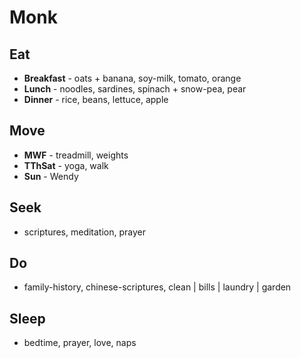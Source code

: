 # Monk

## Eat
* **Breakfast** - oats + banana, soy-milk, tomato, orange
* **Lunch** - noodles, sardines, spinach + snow-pea, pear
* **Dinner** - rice, beans, lettuce, apple

## Move
* **MWF** - treadmill, weights
* **TThSat** - yoga, walk 
* **Sun** - Wendy

## Seek
* scriptures, meditation, prayer

## Do
* family-history, chinese-scriptures, clean | bills | laundry | garden

## Sleep
* bedtime, prayer, love, naps



